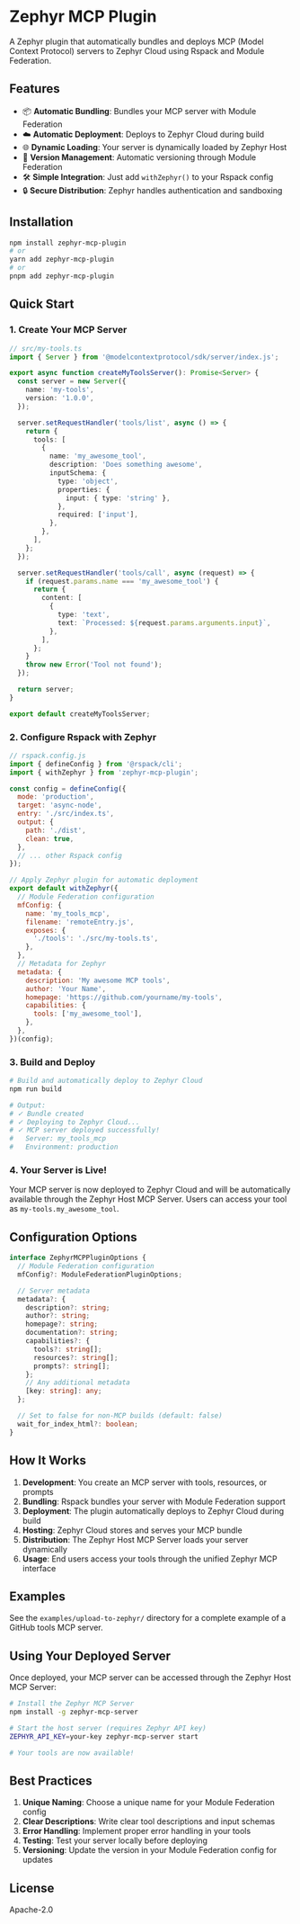 # Zephyr MCP Plugin

A Zephyr plugin that automatically bundles and deploys MCP (Model Context Protocol) servers to Zephyr Cloud using Rspack and Module Federation.

## Features

- 📦 **Automatic Bundling**: Bundles your MCP server with Module Federation
- ☁️ **Automatic Deployment**: Deploys to Zephyr Cloud during build
- 🌐 **Dynamic Loading**: Your server is dynamically loaded by Zephyr Host
- 🔄 **Version Management**: Automatic versioning through Module Federation
- 🛠️ **Simple Integration**: Just add `withZephyr()` to your Rspack config
- 🔒 **Secure Distribution**: Zephyr handles authentication and sandboxing

## Installation

```bash
npm install zephyr-mcp-plugin
# or
yarn add zephyr-mcp-plugin
# or
pnpm add zephyr-mcp-plugin
```

## Quick Start

### 1. Create Your MCP Server

```typescript
// src/my-tools.ts
import { Server } from '@modelcontextprotocol/sdk/server/index.js';

export async function createMyToolsServer(): Promise<Server> {
  const server = new Server({
    name: 'my-tools',
    version: '1.0.0',
  });

  server.setRequestHandler('tools/list', async () => {
    return {
      tools: [
        {
          name: 'my_awesome_tool',
          description: 'Does something awesome',
          inputSchema: {
            type: 'object',
            properties: {
              input: { type: 'string' },
            },
            required: ['input'],
          },
        },
      ],
    };
  });

  server.setRequestHandler('tools/call', async (request) => {
    if (request.params.name === 'my_awesome_tool') {
      return {
        content: [
          {
            type: 'text',
            text: `Processed: ${request.params.arguments.input}`,
          },
        ],
      };
    }
    throw new Error('Tool not found');
  });

  return server;
}

export default createMyToolsServer;
```

### 2. Configure Rspack with Zephyr

```javascript
// rspack.config.js
import { defineConfig } from '@rspack/cli';
import { withZephyr } from 'zephyr-mcp-plugin';

const config = defineConfig({
  mode: 'production',
  target: 'async-node',
  entry: './src/index.ts',
  output: {
    path: './dist',
    clean: true,
  },
  // ... other Rspack config
});

// Apply Zephyr plugin for automatic deployment
export default withZephyr({
  // Module Federation configuration
  mfConfig: {
    name: 'my_tools_mcp',
    filename: 'remoteEntry.js',
    exposes: {
      './tools': './src/my-tools.ts',
    },
  },
  // Metadata for Zephyr
  metadata: {
    description: 'My awesome MCP tools',
    author: 'Your Name',
    homepage: 'https://github.com/yourname/my-tools',
    capabilities: {
      tools: ['my_awesome_tool'],
    },
  },
})(config);
```

### 3. Build and Deploy

```bash
# Build and automatically deploy to Zephyr Cloud
npm run build

# Output:
# ✓ Bundle created
# ✓ Deploying to Zephyr Cloud...
# ✓ MCP server deployed successfully!
#   Server: my_tools_mcp
#   Environment: production
```

### 4. Your Server is Live!

Your MCP server is now deployed to Zephyr Cloud and will be automatically available through the Zephyr Host MCP Server. Users can access your tool as `my-tools.my_awesome_tool`.

## Configuration Options

```typescript
interface ZephyrMCPPluginOptions {
  // Module Federation configuration
  mfConfig?: ModuleFederationPluginOptions;

  // Server metadata
  metadata?: {
    description?: string;
    author?: string;
    homepage?: string;
    documentation?: string;
    capabilities?: {
      tools?: string[];
      resources?: string[];
      prompts?: string[];
    };
    // Any additional metadata
    [key: string]: any;
  };

  // Set to false for non-MCP builds (default: false)
  wait_for_index_html?: boolean;
}
```

## How It Works

1. **Development**: You create an MCP server with tools, resources, or prompts
2. **Bundling**: Rspack bundles your server with Module Federation support
3. **Deployment**: The plugin automatically deploys to Zephyr Cloud during build
4. **Hosting**: Zephyr Cloud stores and serves your MCP bundle
5. **Distribution**: The Zephyr Host MCP Server loads your server dynamically
6. **Usage**: End users access your tools through the unified Zephyr MCP interface

## Examples

See the `examples/upload-to-zephyr/` directory for a complete example of a GitHub tools MCP server.

## Using Your Deployed Server

Once deployed, your MCP server can be accessed through the Zephyr Host MCP Server:

```bash
# Install the Zephyr MCP Server
npm install -g zephyr-mcp-server

# Start the host server (requires Zephyr API key)
ZEPHYR_API_KEY=your-key zephyr-mcp-server start

# Your tools are now available!
```

## Best Practices

1. **Unique Naming**: Choose a unique name for your Module Federation config
2. **Clear Descriptions**: Write clear tool descriptions and input schemas
3. **Error Handling**: Implement proper error handling in your tools
4. **Testing**: Test your server locally before deploying
5. **Versioning**: Update the version in your Module Federation config for updates

## License

Apache-2.0
